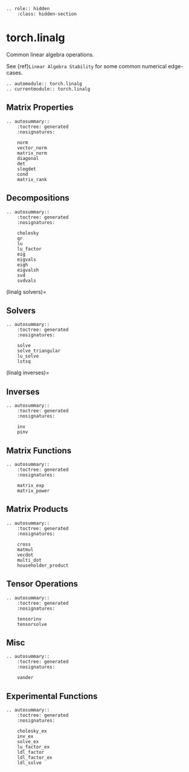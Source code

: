 ```{eval-rst}
.. role:: hidden
    :class: hidden-section
```

# torch.linalg

Common linear algebra operations.

See {ref}`Linear Algebra Stability` for some common numerical edge-cases.

```{eval-rst}
.. automodule:: torch.linalg
.. currentmodule:: torch.linalg
```

## Matrix Properties

```{eval-rst}
.. autosummary::
    :toctree: generated
    :nosignatures:

    norm
    vector_norm
    matrix_norm
    diagonal
    det
    slogdet
    cond
    matrix_rank
```

## Decompositions

```{eval-rst}
.. autosummary::
    :toctree: generated
    :nosignatures:

    cholesky
    qr
    lu
    lu_factor
    eig
    eigvals
    eigh
    eigvalsh
    svd
    svdvals
```

(linalg solvers)=

## Solvers

```{eval-rst}
.. autosummary::
    :toctree: generated
    :nosignatures:

    solve
    solve_triangular
    lu_solve
    lstsq
```

(linalg inverses)=

## Inverses

```{eval-rst}
.. autosummary::
    :toctree: generated
    :nosignatures:

    inv
    pinv
```

## Matrix Functions

```{eval-rst}
.. autosummary::
    :toctree: generated
    :nosignatures:

    matrix_exp
    matrix_power
```

## Matrix Products

```{eval-rst}
.. autosummary::
    :toctree: generated
    :nosignatures:

    cross
    matmul
    vecdot
    multi_dot
    householder_product
```

## Tensor Operations

```{eval-rst}
.. autosummary::
    :toctree: generated
    :nosignatures:

    tensorinv
    tensorsolve
```

## Misc

```{eval-rst}
.. autosummary::
    :toctree: generated
    :nosignatures:

    vander
```

## Experimental Functions

```{eval-rst}
.. autosummary::
    :toctree: generated
    :nosignatures:

    cholesky_ex
    inv_ex
    solve_ex
    lu_factor_ex
    ldl_factor
    ldl_factor_ex
    ldl_solve
```
